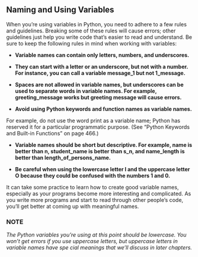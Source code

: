 ## Naming and Using Variables

When you’re using variables in Python, you need to adhere to a few rules and guidelines. Breaking some of these rules will cause errors; other guidelines just help you write code that’s easier to read and understand. Be sure to keep the following rules in mind when working with variables:

* **Variable names can contain only letters, numbers, and underscores.**


* **They can start with a letter or an underscore, but not with a number. For instance, you can call a variable message_1 but not 1_message.**


* **Spaces are not allowed in variable names, but underscores can be used to separate words in variable names. For example, greeting_message works but greeting message will cause errors.**


* **Avoid using Python keywords and function names as variable names.**

For example, do not use the word print as a variable name; Python has reserved it for a particular programmatic purpose. (See “Python Keywords and Built-in Functions” on page 466.)

* **Variable names should be short but descriptive. For example, name is better than n, student_name is better than s_n, and name_length is better than length_of_persons_name.**


* **Be careful when using the lowercase letter l and the uppercase letter O because they could be confused with the numbers 1 and 0.**

It can take some practice to learn how to create good variable names, especially as your programs become more interesting and complicated. As you write more programs and start to read through other people’s code, you’ll get better at coming up with meaningful names.

### NOTE 
_The Python variables you’re using at this point should be lowercase. You won’t get errors if you use uppercase letters, but uppercase letters in variable names have spe cial meanings that we’ll discuss in later chapters._